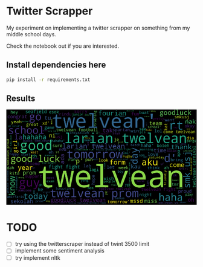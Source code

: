 # Twitter Scrapper
My experiment on implementing a twitter scrapper on something from my middle school days.

Check the notebook out if you are interested.

## Install dependencies here
```sh
pip install -r requirements.txt
```

## Results
![Output Result](https://github.com/edwin-19/twitter_scrapper/blob/master/cloud.png?raw=true "WordCloud")

# TODO
- [ ] try using the twitterscraper instead of twint 3500 limit
- [ ] implement some sentiment analysis
- [ ] try implement nltk